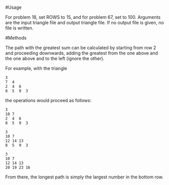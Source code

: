 #Usage

For problem 18, set ROWS to 15, and for problem 67, set to 100. Arguments are the input triangle file and output triangle file.
If no output file is given, no file is written.

#Methods

The path with the greatest sum can be calculated by starting from row 2 and
proceeding downwards, adding the greatest from the one above and the one above and to the left (ignore the other).

For example, with the triangle  
```
3  
7  4  
2  4  6  
8  5  9  3  
```
the operations would proceed as follows:
```
3
10 7
2  4  6
8  5  9  3

3
10 7
12 14 13
8  5  9  3

3
10 7
12 14 13
20 19 23 16
```
From there, the longest path is simply the largest number in the bottom row.
